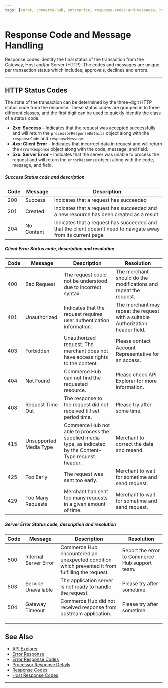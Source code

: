 ```yaml
---
tags: [carat, commerce-hub, enterprise, response-codes-and-messages, host, gateway, http]
---
```


# Response Code and Message Handling

Response codes identify the final status of the transaction from the Gateway, Host and/or Server (HTTP). The codes and messages are unique per transaction status which includes; approvals, declines and errors.

---

## HTTP Status Codes

The state of the transaction can be determined by the three-digit HTTP status code from the response. These status codes are grouped in to three different classes, and the first digit can be used to quickly identify the class of a status code.

- **2xx: Success** – Indicates that the request was accepted successfully and will return the `processorResponseDetails` object along with the `responseCode` and `responseMessage`.
- **4xx: Client Error** – Indicates that incorrect data in request and will return the `errorResponse` object along with the code, message, and field.
- **5xx: Server Error** – Indicates that the server was unable to process the request and will return the `errorResponse` object along with the code, message, and field.

<!--
type: tab
title: 2xx
-->

##### Success Status code and description

| Code | Message | Description |
| --------- | --- | ------- |
| 200 | Success | Indicates that a request has succeeded |
| 201 | Created | Indicates that a request has succeeded and a new resource has been created as a result |
| 204 | No Content | Indicates that a request has succeeded and that the client doesn't need to navigate away from its current page |


<!--
type: tab
title: 4xx
-->

<!-- Add new responses and edit the payload example as well -->

##### Client Error Status code, description and resolution

| Code | Message  | Description | Resolution |
| --------- | --- | ------- | --------- |
| 400 | Bad Request | The request could not be understood due to incorrect syntax. | The merchant should do the modifications and repeat the request. |
| 401 | Unauthorized | Indicates that the request requires user authentication information. | The merchant may repeat the request with a suitable Authorization header field. |
| 403 | Forbidden | Unauthorized request. The merchant does not have access rights to the content. | Please contact Account Representative for an access. |
| 404 | Not Found | Commerce Hub can not find the requested resource. | Please check API Explorer for more information. |
| 408 | Request Time Out | The response to the request did not received till set period time. | Please try after some time. |
| 415 | Unsupported Media Type | Commerce Hub not able to process the supplied media type, as indicated by the Content-Type request header. | Merchant to correct the data and resend. |
| 425 | Too Early | The request was sent too early. | Merchant to wait for sometime and send request. |
| 429 | Too Many Requests | Merchant had sent too many requests in a given amount of time. | Merchant to wait for sometime and send request. |



<!--
type: tab
title: 5xx
-->

##### Server Error Status code, description and resolution

| Code | Message | Description | Resolution |
| --------- | ---- | ------ | ------- |
| 500 | Internal Server Error | Commerce Hub encountered an unexpected condition which prevented it from fulfilling the request. | Report the error to Commerce Hub support team. |
| 503 | Service Unavailable | The application server is not ready to handle the request. | Please try after sometime. |
| 504 | Gateway Timeout | Commerce Hub did not received response from upstream application. | Please try after sometime. |

<!-- type: tab-end -->

---

## See Also

- [API Explorer](../api/?type=post&path=/payments/v1/charges)
- [Error Response](?path=docs/Resources/Guides/Response-Codes/Error-Response.md)
- [Error Response Codes](?path=docs/Resources/Guides/Response-Codes/Error-Code.md)
- [Processor Response Details](?path=docs/Resources/Master-Data/Processor-Response-Details.md)
- [Response Codes](?path=docs/Resources/Guides/Response-Codes/Response-Code.md)
- [Host Response Codes](?path=docs/Resources/Guides/Response-Codes/Host-Response-Code.md)

---
